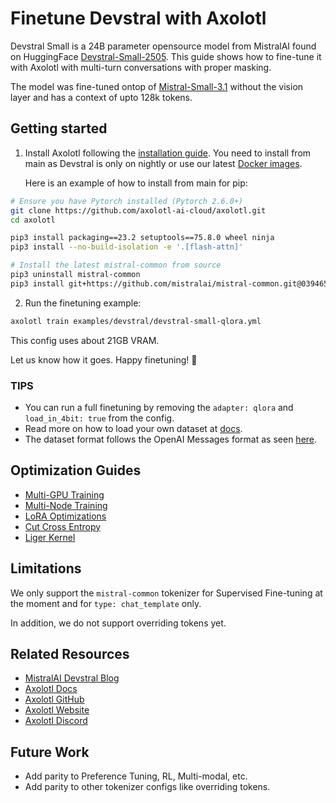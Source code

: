# Finetune Devstral with Axolotl

Devstral Small is a 24B parameter opensource model from MistralAI found on HuggingFace [Devstral-Small-2505](https://huggingface.co/mistralai/Devstral-Small-2505). This guide shows how to fine-tune it with Axolotl with multi-turn conversations with proper masking.

The model was fine-tuned ontop of [Mistral-Small-3.1](https://huggingface.co/mistralai/Mistral-Small-3.1-24B-Base-2503) without the vision layer and has a context of upto 128k tokens.

## Getting started

1. Install Axolotl following the [installation guide](https://docs.axolotl.ai/docs/installation.html). You need to install from main as Devstral is only on nightly or use our latest [Docker images](https://docs.axolotl.ai/docs/docker.html).

    Here is an example of how to install from main for pip:

```bash
# Ensure you have Pytorch installed (Pytorch 2.6.0+)
git clone https://github.com/axolotl-ai-cloud/axolotl.git
cd axolotl

pip3 install packaging==23.2 setuptools==75.8.0 wheel ninja
pip3 install --no-build-isolation -e '.[flash-attn]'

# Install the latest mistral-common from source
pip3 uninstall mistral-common
pip3 install git+https://github.com/mistralai/mistral-common.git@039465d

```

2. Run the finetuning example:

```bash
axolotl train examples/devstral/devstral-small-qlora.yml
```

This config uses about 21GB VRAM.

Let us know how it goes. Happy finetuning! 🚀

### TIPS

- You can run a full finetuning by removing the `adapter: qlora` and `load_in_4bit: true` from the config.
- Read more on how to load your own dataset at [docs](https://docs.axolotl.ai/docs/dataset_loading.html).
- The dataset format follows the OpenAI Messages format as seen [here](https://docs.axolotl.ai/docs/dataset-formats/conversation.html#chat_template).

## Optimization Guides

- [Multi-GPU Training](https://docs.axolotl.ai/docs/multi-gpu.html)
- [Multi-Node Training](https://docs.axolotl.ai/docs/multi-node.html)
- [LoRA Optimizations](https://docs.axolotl.ai/docs/lora_optims.html)
- [Cut Cross Entropy](https://docs.axolotl.ai/docs/custom_integrations.html#cut-cross-entropy)
- [Liger Kernel](https://docs.axolotl.ai/docs/custom_integrations.html#liger-kernels)

## Limitations

We only support the `mistral-common` tokenizer for Supervised Fine-tuning at the moment and for `type: chat_template` only.

In addition, we do not support overriding tokens yet.

## Related Resources

- [MistralAI Devstral Blog](https://mistral.ai/news/devstral)
- [Axolotl Docs](https://docs.axolotl.ai)
- [Axolotl GitHub](https://github.com/axolotl-ai-cloud/axolotl)
- [Axolotl Website](https://axolotl.ai)
- [Axolotl Discord](https://discord.gg/7m9sfhzaf3)


## Future Work

- Add parity to Preference Tuning, RL, Multi-modal, etc.
- Add parity to other tokenizer configs like overriding tokens.
